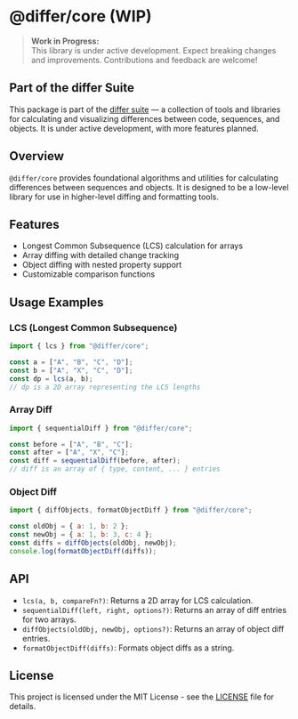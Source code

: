 # @differ/core (WIP)

> **Work in Progress:**\
> This library is under active development. Expect breaking changes and improvements. Contributions and feedback are welcome!

## Part of the differ Suite

This package is part of the [differ suite](https://github.com/Pinta365/differ) — a collection of tools and libraries for calculating and visualizing
differences between code, sequences, and objects. It is under active development, with more features planned.

## Overview

`@differ/core` provides foundational algorithms and utilities for calculating differences between sequences and objects. It is designed to be a
low-level library for use in higher-level diffing and formatting tools.

## Features

- Longest Common Subsequence (LCS) calculation for arrays
- Array diffing with detailed change tracking
- Object diffing with nested property support
- Customizable comparison functions

## Usage Examples

### LCS (Longest Common Subsequence)

```js
import { lcs } from "@differ/core";

const a = ["A", "B", "C", "D"];
const b = ["A", "X", "C", "D"];
const dp = lcs(a, b);
// dp is a 2D array representing the LCS lengths
```

### Array Diff

```js
import { sequentialDiff } from "@differ/core";

const before = ["A", "B", "C"];
const after = ["A", "X", "C"];
const diff = sequentialDiff(before, after);
// diff is an array of { type, content, ... } entries
```

### Object Diff

```js
import { diffObjects, formatObjectDiff } from "@differ/core";

const oldObj = { a: 1, b: 2 };
const newObj = { a: 1, b: 3, c: 4 };
const diffs = diffObjects(oldObj, newObj);
console.log(formatObjectDiff(diffs));
```

## API

- `lcs(a, b, compareFn?)`: Returns a 2D array for LCS calculation.
- `sequentialDiff(left, right, options?)`: Returns an array of diff entries for two arrays.
- `diffObjects(oldObj, newObj, options?)`: Returns an array of object diff entries.
- `formatObjectDiff(diffs)`: Formats object diffs as a string.

## License

This project is licensed under the MIT License - see the [LICENSE](../../LICENSE) file for details.

